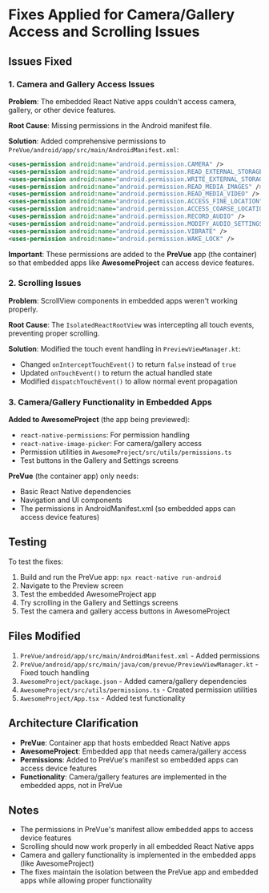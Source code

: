 # Fixes Applied for Camera/Gallery Access and Scrolling Issues

## Issues Fixed

### 1. Camera and Gallery Access Issues

**Problem**: The embedded React Native apps couldn't access camera, gallery, or other device features.

**Root Cause**: Missing permissions in the Android manifest file.

**Solution**: Added comprehensive permissions to `PreVue/android/app/src/main/AndroidManifest.xml`:

```xml
<uses-permission android:name="android.permission.CAMERA" />
<uses-permission android:name="android.permission.READ_EXTERNAL_STORAGE" />
<uses-permission android:name="android.permission.WRITE_EXTERNAL_STORAGE" />
<uses-permission android:name="android.permission.READ_MEDIA_IMAGES" />
<uses-permission android:name="android.permission.READ_MEDIA_VIDEO" />
<uses-permission android:name="android.permission.ACCESS_FINE_LOCATION" />
<uses-permission android:name="android.permission.ACCESS_COARSE_LOCATION" />
<uses-permission android:name="android.permission.RECORD_AUDIO" />
<uses-permission android:name="android.permission.MODIFY_AUDIO_SETTINGS" />
<uses-permission android:name="android.permission.VIBRATE" />
<uses-permission android:name="android.permission.WAKE_LOCK" />
```

**Important**: These permissions are added to the **PreVue** app (the container) so that embedded apps like **AwesomeProject** can access device features.

### 2. Scrolling Issues

**Problem**: ScrollView components in embedded apps weren't working properly.

**Root Cause**: The `IsolatedReactRootView` was intercepting all touch events, preventing proper scrolling.

**Solution**: Modified the touch event handling in `PreviewViewManager.kt`:

- Changed `onInterceptTouchEvent()` to return `false` instead of `true`
- Updated `onTouchEvent()` to return the actual handled state
- Modified `dispatchTouchEvent()` to allow normal event propagation

### 3. Camera/Gallery Functionality in Embedded Apps

**Added to AwesomeProject** (the app being previewed):
- `react-native-permissions`: For permission handling
- `react-native-image-picker`: For camera/gallery access
- Permission utilities in `AwesomeProject/src/utils/permissions.ts`
- Test buttons in the Gallery and Settings screens

**PreVue** (the container app) only needs:
- Basic React Native dependencies
- Navigation and UI components
- The permissions in AndroidManifest.xml (so embedded apps can access device features)

## Testing

To test the fixes:

1. Build and run the PreVue app: `npx react-native run-android`
2. Navigate to the Preview screen
3. Test the embedded AwesomeProject app
4. Try scrolling in the Gallery and Settings screens
5. Test the camera and gallery access buttons in AwesomeProject

## Files Modified

1. `PreVue/android/app/src/main/AndroidManifest.xml` - Added permissions
2. `PreVue/android/app/src/main/java/com/prevue/PreviewViewManager.kt` - Fixed touch handling
3. `AwesomeProject/package.json` - Added camera/gallery dependencies
4. `AwesomeProject/src/utils/permissions.ts` - Created permission utilities
5. `AwesomeProject/App.tsx` - Added test functionality

## Architecture Clarification

- **PreVue**: Container app that hosts embedded React Native apps
- **AwesomeProject**: Embedded app that needs camera/gallery access
- **Permissions**: Added to PreVue's manifest so embedded apps can access device features
- **Functionality**: Camera/gallery features are implemented in the embedded apps, not in PreVue

## Notes

- The permissions in PreVue's manifest allow embedded apps to access device features
- Scrolling should now work properly in all embedded React Native apps
- Camera and gallery functionality is implemented in the embedded apps (like AwesomeProject)
- The fixes maintain the isolation between the PreVue app and embedded apps while allowing proper functionality 